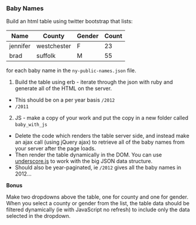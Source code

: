 ### Baby Names

Build an html table using twitter bootstrap that lists:

| Name | County | Gender | Count |
|------|--------|--------|-------|
|jennifer|westchester|F|23|
|brad|suffolk|M|55|

for each baby name in the `ny-public-names.json` file.

1. Build the table using erb - iterate through the json with ruby and generate all of the HTML on the server.
  * This should be on a per year basis `/2012`
  * `/2011`

2. JS - make a copy of your work and put the copy in a new folder called `baby_with_js`
  * Delete the code which renders the table server side, and instead make an ajax call (using jQuery ajax) to retrieve all of the baby names from your server after the page loads.
  * Then render the table dynamically in the DOM. You can use [underscore.js](http://underscorejs.org/) to work with the big JSON data structure.
  * Should also be year-paginated, ie `/2012` gives all the baby names in 2012...

**Bonus**

Make two dropdowns above the table, one for county and one for gender. When you select a county or gender from the list, the table data should be filtered dynamically (ie with JavaScript no refresh) to include only the data selected in the dropdown.